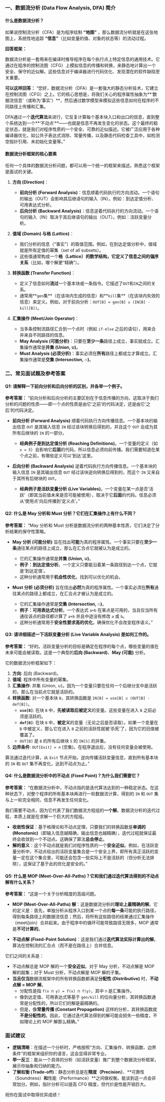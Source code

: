 ### 一、数据流分析 (Data Flow Analysis, DFA) 简介

#### 什么是数据流分析？

如果说控制流分析（CFA）是为程序绘制 **“地图”** ，那么数据流分析就是在这张地图上，系统性地追踪 **“信息”**（比如变量的值、对象的状态等）的流动过程。

**回答框架：**

数据流分析是一套用来在编译时推导程序在每个执行点上特定信息的通用技术。它通过在程序的控制流图（CFG）上模拟信息的传播和转换，来静态地计算出一个安全、保守的近似解。这些信息对于编译器进行代码优化、发现潜在的软件缺陷至关重要。

**可以这样回答：**
“您好，数据流分析（DFA）是一套强大的静态分析技术，它建立在控制流图（CFG）之上。它的核心思想是，将我们关心的程序属性抽象为**‘数据流信息’（或称为‘事实’）**，然后通过数学模型来模拟这些信息如何在程序的不同路径上传播和汇集。

DFA通过一个**迭代算法**来进行，它反复计算每个基本块入口和出口的信息，直到整个系统达到一个**‘不动点’**——也就是信息不再发生变化的状态。这个最终的稳定状态，就是我们对程序性质的一个安全、可靠的近似描述。它被广泛应用于各种编译器优化，如公共子表达式消除、常量传播，以及静态代码检查工具中，如检测空指针引用、未初始化变量等。”

#### 数据流分析框架的核心要素

任何一个具体的数据流分析问题，都可以用一个统一的框架来描述。熟悉这个框架是面试的关键。

1.  **方向 (Direction)**：
    *   **前向分析 (Forward Analysis)**：信息顺着代码执行的方向流动。一个语句的输出（OUT）会影响其后继语句的输入（IN）。例如：到达定值分析、可用表达式分析。
    *   **后向分析 (Backward Analysis)**：信息逆着代码执行的方向流动。一个语句的输入（IN）取决于其后继语句的输出（OUT）。例如：活跃变量分析。

2.  **值域 (Domain) 与格 (Lattice)**：
    *   我们分析的信息（“事实”）的取值范围。例如，在到达定值分析中，值域就是所有定值的幂集（set of all subsets）。
    *   这些值通常构成一个**格（Lattice）**的数学结构，它定义了信息之间的**偏序关系**（比如，哪个解更“精确”）。

3.  **转换函数 (Transfer Function)**：
    *   定义了信息如何**流过**一个基本块或一条指令。它描述了`OUT`和`IN`之间的关系。
    *   通常用**`gen`集**（在该块内生成的信息）和**`kill`集**（在该块内失效的信息）来定义。例如，对于前向分析：`OUT[B] = gen[B] ∪ (IN[B] - kill[B])`。

4.  **汇集操作 (Meet/Join Operator)**：
    *   当多条控制流路径汇合到一个点时（例如 `if-else` 之后的语句），用来合并来自不同路径的信息。
    *   **May Analysis (可能分析)**：只要在**至少一条**路径上成立，事实就成立。汇集操作通常是**并集 (Union, ∪)**。
    *   **Must Analysis (必须分析)**：事实必须在**所有**路径上都成立才算成立。汇集操作通常是**交集 (Intersection, ∩)**。

### 二、常见面试题及参考答案

#### Q1: 请解释一下前向分析和后向分析的区别，并各举一个例子。

**参考答案：**
“前向分析和后向分析的主要区别在于信息传播的方向，这取决于我们分析的问题的性质——即一个点的性质是由它‘之前’的代码决定，还是由它‘之后’的代码决定。

*   **前向分析 (Forward Analysis)** 顺着代码执行方向传播信息。一个基本块的输出信息 `OUT` 是其输入信息 `IN` 经过该块转换后得到的，并且这个 `OUT` 会成为其所有后继块的 `IN` 的一部分。
    *   **经典例子是到达定值分析 (Reaching Definitions)**。一个变量的定义（如 `x = 5`）会影响它**后面**的代码，所以信息必须向前传播。我们需要知道在某个点之前，有哪些定义可以‘到达’这里。

*   **后向分析 (Backward Analysis)** 逆着代码执行方向传播信息。一个基本块的输入信息 `IN` 是其输出信息 `OUT` 经过该块逆向转换后得到的，而这个 `IN` 又来自于其所有后继块的 `OUT`。
    *   **经典例子是活跃变量分析 (Live Variables)**。一个变量在某一点是否‘活跃’（即其当前值未来是否可能被使用），取决于它**后面**的代码。信息必须从‘使用点’向后传播到‘定义点’。”

#### Q2: 什么是 May 分析和 Must 分析？它们在汇集操作上有什么不同？

**参考答案：**
“May 分析和 Must 分析是数据流分析的两种基本性质，它们决定了分析结果的保守性策略。

*   **May 分析 (可能分析)** 旨在找出**可能**为真的程序属性。一个事实只要在**至少一条**通往某点的路径上成立，那么在汇合点它就被认为是成立的。
    *   它的汇集操作通常是**并集 (Union, ∪)**。
    *   **例子：到达定值分析**。一个定义只要能沿着某一条路径到达一个点，它就是‘到达定值’。
    *   这种分析通常用于**机会性优化**，找到可以优化的机会。

*   **Must 分析 (必须分析)** 旨在找出**必然**为真的程序属性。一个事实必须在**所有**通往某点的路径上都成立，在汇合点才被认为是成立的。
    *   它的汇集操作通常是**交集 (Intersection, ∩)**。
    *   **例子：可用表达式分析**。一个表达式 `a+b` 在某点是可用的，当且仅当所有通往该点的路径都计算了 `a+b` 并且中途没有修改 `a` 或 `b`。
    *   这种分析通常用于**安全性要求高的优化**，确保优化不会改变程序语义。”

#### Q3: 请详细描述一下活跃变量分析 (Live Variable Analysis) 是如何工作的。

**参考答案：**
“好的。活跃变量分析的目标是确定在程序的每个点，哪些变量的值在未来可能会被读取。这是一个典型的**后向 (Backward)**、**May (可能)** 分析。

它的数据流分析框架如下：
1.  **方向**: 后向 (Backward)。
2.  **值域**: 程序中所有变量的幂集。
3.  **汇集操作**: 并集 (Union, ∪)。因为一个变量只要在任何一个后继分支中是活跃的，那么在当前点它就是活跃的。
4.  **转换函数**: 对一个基本块 `B`，其转换函数是 `IN[B] = use[B] ∪ (OUT[B] - def[B])`。
    *   **`use[B]`**: 在块 `B` 中，**先被读取后被定义**的变量。这些变量在进入 `B` 之前必须是活跃的。
    *   **`def[B]`**: 在块 `B` 中，**被定义**的变量（无论之后是否读取）。如果一个变量在 `B` 中被定义，那么它在进入 `B` 之前的活跃性就被‘杀死’了，因为它的旧值被覆盖了。
    *   `OUT[B]` 是 `B` 的所有后继块 `S` 的 `IN[S]` 的并集。
5.  **边界条件**: `OUT[Exit] = ∅` (空集)。在程序退出后，没有任何变量会被使用。

算法通过迭代计算，从 `Exit` 节点开始，逆向传播活跃变量信息，直到所有基本块的 `IN` 和 `OUT` 集不再变化，达到不动点为止。”

#### Q4: 什么是数据流分析中的不动点 (Fixed Point)？为什么我们需要它？

**参考答案：**
“在数据流分析中，不动点指的是迭代算法达到的一种稳定状态。在这种状态下，对整个程序的所有基本块再进行一轮数据流计算，得到的 `IN` 和 `OUT` 集与上一轮完全相同，信息不再发生任何变化。

我们需要不动点，因为它代表了我们数据流方程组的**一个解**。数据流分析的迭代过程，本质上就是在求解一个巨大的方程组。
*   **收敛性保证**：基于格理论和不动点定理，只要我们的转换函数是**单调的 (Monotonic)**（即输入信息越精确，输出信息也越精确），迭代过程就保证最终会收敛到一个不动点。这确保了算法**总会停止**。
*   **解的意义**：这个不动点就是我们对程序性质的一个**安全近似**。例如，在活跃变量分析中，不动点给出的活跃变量集合是一个安全上界，即所有真正活跃的变量一定在这个集合里，可能还会包含一些实际上不是活跃的（但分析无法排除），这保证了基于此的优化是安全的。”

#### Q5: 什么是 MOP (Meet-Over-All-Paths)？它和我们通过迭代算法得到的不动点解有什么关系？

**参考答案：**
“这是一个关于分析精度的高级问题。

*   **MOP (Meet-Over-All-Paths) 解**：这是数据流分析的**理论上最精确的解**。它的定义是：首先，单独分析从程序入口到某一个点的**每一条**可能的执行路径，得到每条路径上的数据流信息；然后，将所有这些路径的结果通过汇集操作（meet/join）合并起来。由于程序中的循环可能导致路径无限多，MOP 通常是**不可计算的**。

*   **不动点解 (Fixed-Point Solution)**：这是我们通过**迭代算法实际计算出的解**。算法在控制流的汇合点（而不是在路径上）合并信息。

它们之间的关系是：
*   不动点解总是 MOP 解的一个**安全近似**。对于 May 分析，不动点解是 MOP 解的超集；对于 Must 分析，不动点解是 MOP 解的子集。
*   **当且仅当**数据流框架中的所有转换函数都满足**分配性 (Distributive)** 时，**不动点解 = MOP 解**。
    *   分配性是指 `f(x ⊓ y) = f(x) ⊓ f(y)`，其中 `⊓` 是汇集操作。
    *   像到达定值、可用表达式等基于 `gen/kill` 的位向量分析，其转换函数通常是分配性的，所以它们的解是最精确的。
    *   但是，像**常量传播 (Constant Propagation)** 这样的分析，其转换函数就**不是分配性的**。因此，它通过迭代算法得到的解可能会损失一些精度，不如理论上的 MOP 解那么精确。”

### 面试建议

*   **逻辑清晰**：在描述一个分析时，严格按照“方向、汇集操作、转换函数、边界条件”的框架来组织你的语言，这会显得非常专业。
*   **举一反三**：能从一个具体的分析（如活跃变量）推广到整个数据流分析框架，展示你抽象和归纳的能力。
*   **了解权衡 (Trade-off)**：静态分析总是在**精度（Precision）**、**可靠性（Soundness）**和**性能（Performance）**之间做权衡。能谈到这一点会非常加分。例如，指针分析可以提高 CFG 精度，但代价是性能开销巨大。

祝你在面试中取得优异成绩！
